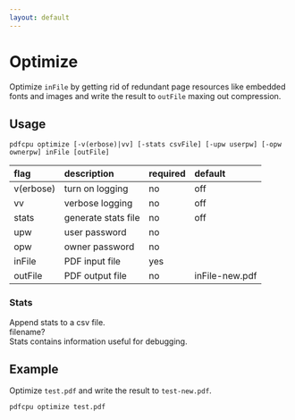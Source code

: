 ```yaml
---
layout: default
---
```


# Optimize

Optimize `inFile` by getting rid of redundant page resources like embedded fonts and images and write the result to `outFile` maxing out compression.

## Usage

```
pdfcpu optimize [-v(erbose)|vv] [-stats csvFile] [-upw userpw] [-opw ownerpw] inFile [outFile]
```

| flag         | description         | required | default
|:-------------|:--------------------|:---------|:-
| v(erbose)    | turn on logging     | no       | off
| vv           | verbose logging     | no       | off
| stats        | generate stats file | no       | off
| upw          | user password       | no
| opw          | owner password      | no
| inFile       | PDF input file      | yes
| outFile      | PDF output file     | no       | inFile-new.pdf

### Stats

Append stats to a csv file.<br>
filename?<br>
Stats contains information useful for debugging.

## Example

Optimize `test.pdf` and write the result to `test-new.pdf`.

```sh
pdfcpu optimize test.pdf
```